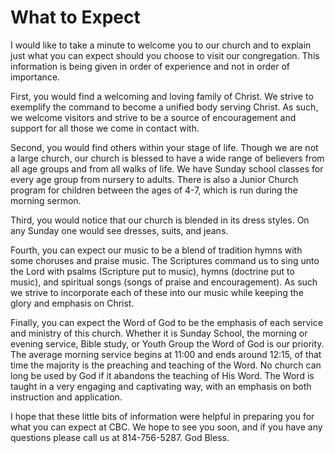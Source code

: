 
# What to Expect

I would like to take a minute to welcome you to our church and to explain just what you can expect should you choose to visit our congregation. This information is being given in order of experience and not in order of importance.

First, you would find a welcoming and loving family of Christ. We strive to exemplify the command to become a unified body serving Christ. As such, we welcome visitors and strive to be a source of encouragement and support for all those we come in contact with.

Second, you would find others within your stage of life. Though we are not a large church, our church is blessed to have a wide range of believers from all age groups and from all walks of life. We have Sunday school classes for every age group from nursery to adults. There is also a Junior Church program for children between the ages of 4-7, which is run during the morning sermon.

Third, you would notice that our church is blended in its dress styles. On any Sunday one would see dresses, suits, and jeans.

Fourth, you can expect our music to be a blend of tradition hymns with some choruses and praise music. The Scriptures command us to sing unto the Lord with psalms (Scripture put to music), hymns (doctrine put to music), and spiritual songs (songs of praise and encouragement). As such we strive to incorporate each of these into our music while keeping the glory and emphasis on Christ.

Finally, you can expect the Word of God to be the emphasis of each service and ministry of this church. Whether it is Sunday School, the morning or evening service, Bible study, or Youth Group the Word of God is our priority. The average morning service begins at 11:00 and ends around 12:15, of that time the majority is the preaching and teaching of the Word. No church can long be used by God if it abandons the teaching of His Word. The Word is taught in a very engaging and captivating way, with an emphasis on both instruction and application.

I hope that these little bits of information were helpful in preparing you for what you can expect at CBC. We hope to see you soon, and if you have any questions please call us at 814-756-5287. God Bless.
